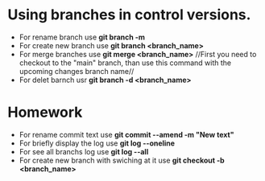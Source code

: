 # Using branches in control versions.
* For rename branch use **git branch -m <name>**
* For create new branch use **git branch <branch_name>**
* For merge branches use **git merge <branch_name>**
//First you need to checkout to the "main" branch, than use this command with the upcoming changes branch name//
* For delet barnch usr **git branch -d <branch_name>**

# Homework

* For rename commit text use **git commit --amend -m "New text"**
* For briefly display the log use **git log --oneline**
* For see all branchs log use **git log --all**
* For create new branch with swiching at it use **git checkout -b <branch_name>**